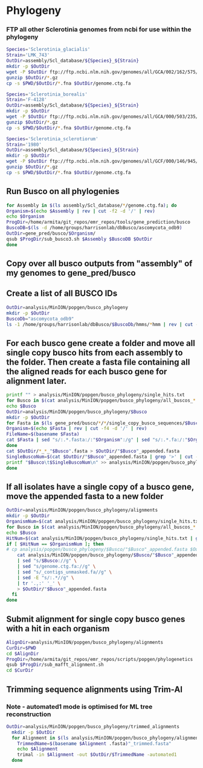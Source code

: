 # Phylogeny

### FTP all other Sclerotinia genomes from ncbi for use within the phylogeny
```bash
Species='Sclerotinia_glacialis'
Strain='LMK_743'
OutDir=assembly/Scl_database/${Species}_${Strain}
mkdir -p $OutDir
wget -P $OutDir ftp://ftp.ncbi.nlm.nih.gov/genomes/all/GCA/002/162/575/GCA_002162575.1_ASM216257v1/GCA_002162575.1_ASM216257v1_genomic.fna.gz
gunzip $OutDir/*.gz
cp -s $PWD/$OutDir/*.fna $OutDir/genome.ctg.fa
```

```bash
Species='Sclerotinia_borealis'
Strain='F-4128'
OutDir=assembly/Scl_database/${Species}_${Strain}
mkdir -p $OutDir
wget -P $OutDir ftp://ftp.ncbi.nlm.nih.gov/genomes/all/GCA/000/503/235/GCA_000503235.1_SBOR_1/GCA_000503235.1_SBOR_1_genomic.fna.gz
gunzip $OutDir/*.gz
cp -s $PWD/$OutDir/*.fna $OutDir/genome.ctg.fa
```

```bash
Species='Sclerotinia_sclerotiorum'
Strain='1980'
OutDir=assembly/Scl_database/${Species}_${Strain}
mkdir -p $OutDir
wget -P $OutDir ftp://ftp.ncbi.nlm.nih.gov/genomes/all/GCF/000/146/945/GCF_000146945.2_ASM14694v2/GCF_000146945.2_ASM14694v2_cds_from_genomic.fna.gz
gunzip $OutDir/*.gz
cp -s $PWD/$OutDir/*.fna $OutDir/genome.ctg.fa
```

## Run Busco on all phylogenies
```bash
for Assembly in $(ls assembly/Scl_database/*/genome.ctg.fa); do
Organism=$(echo $Assembly | rev | cut -f2 -d '/' | rev)
echo $Organism
ProgDir=/home/armita/git_repos/emr_repos/tools/gene_prediction/busco
BuscoDB=$(ls -d /home/groups/harrisonlab/dbBusco/ascomycota_odb9)
OutDir=gene_pred/busco/$Organism/
qsub $ProgDir/sub_busco3.sh $Assembly $BuscoDB $OutDir
done
```

## Copy over all busco outputs from "assembly" of my genomes to gene_pred/busco

## Create a list of all BUSCO IDs
```bash
OutDir=analysis/MinION/popgen/busco_phylogeny
mkdir -p $OutDir
BuscoDb="ascomycota_odb9"
ls -1 /home/groups/harrisonlab/dbBusco/$BuscoDb/hmms/*hmm | rev | cut -f1 -d '/' | rev | sed -e 's/.hmm//' > $OutDir/all_buscos_"$BuscoDb".txt
```

## For each busco gene create a folder and move all single copy busco hits from each assembly to the folder. Then create a fasta file containing all the aligned reads for each busco gene for alignment later.

```bash
printf "" > analysis/MinION/popgen/busco_phylogeny/single_hits.txt
for Busco in $(cat analysis/MinION/popgen/busco_phylogeny/all_buscos_*.txt); do
echo $Busco
OutDir=analysis/MinION/popgen/busco_phylogeny/$Busco
mkdir -p $OutDir
for Fasta in $(ls gene_pred/busco/*/*/single_copy_busco_sequences/$Busco*.fna); do
Organism=$(echo $Fasta | rev | cut -f4 -d '/' | rev)
FileName=$(basename $Fasta)
cat $Fasta | sed "s/:.*.fasta:/:"$Organism":/g" | sed "s/:.*.fa:/:"$Organism":/g" > $OutDir/"$Organism"_"$Busco".fasta
done
cat $OutDir/*_*_"$Busco".fasta > $OutDir/"$Busco"_appended.fasta
SingleBuscoNum=$(cat $OutDir/"$Busco"_appended.fasta | grep '>' | cut -f2 -d ':' | sort | uniq | wc -l)
printf "$Busco\t$SingleBuscoNum\n" >> analysis/MinION/popgen/busco_phylogeny/single_hits.txt
done
```

## If all isolates have a single copy of a busco gene, move the appended fasta to a new folder
```bash
OutDir=analysis/MinION/popgen/busco_phylogeny/alignments
mkdir -p $OutDir
OrganismNum=$(cat analysis/MinION/popgen/busco_phylogeny/single_hits.txt | cut -f2 | sort -nr | head -n1)
for Busco in $(cat analysis/MinION/popgen/busco_phylogeny/all_buscos_*.txt); do
echo $Busco
HitNum=$(cat analysis/MinION/popgen/busco_phylogeny/single_hits.txt | grep "$Busco" | cut -f2)
if [ $HitNum == $OrganismNum ]; then
# cp analysis/popgen/busco_phylogeny/$Busco/"$Busco"_appended.fasta $OutDir/.
    cat analysis/MinION/popgen/busco_phylogeny/$Busco/"$Busco"_appended.fasta \
    | sed "s/$Busco://g" \
    | sed "s/genome.ctg.fa://g" \
    | sed "s/_contigs_unmasked.fa//g" \
    | sed -E "s/:.*//g" \
    | tr '.,:' '_' \
    > $OutDir/"$Busco"_appended.fasta
  fi
done
```

## Submit alignment for single copy busco genes with a hit in each organism
```bash
AlignDir=analysis/MinION/popgen/busco_phylogeny/alignments
CurDir=$PWD
cd $AlignDir
ProgDir=/home/armita/git_repos/emr_repos/scripts/popgen/phylogenetics
qsub $ProgDir/sub_mafft_alignment.sh
cd $CurDir
```

## Trimming sequence alignments using Trim-Al
### Note - automated1 mode is optimised for ML tree reconstruction

```bash
OutDir=analysis/MinION/popgen/busco_phylogeny/trimmed_alignments
  mkdir -p $OutDir
  for Alignment in $(ls analysis/MinION/popgen/busco_phylogeny/alignments/*_appended_aligned.fasta); do
    TrimmedName=$(basename $Alignment .fasta)"_trimmed.fasta"
    echo $Alignment
    trimal -in $Alignment -out $OutDir/$TrimmedName -automated1
  done
```
